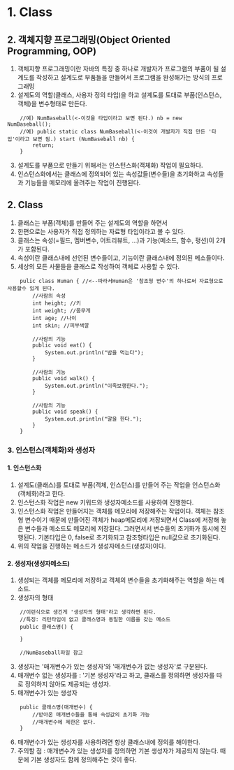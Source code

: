 # 1. Class
## 2. 객체지향 프로그래밍(Object Oriented Programming, OOP)
1. 객체지향 프로그래밍이란 자바의 특징 중 하나로 개발자가 프로그램의 부품이 될 설계도를 작성하고 설계도로 부품들을 만들어서 프로그램을 완성해가는 방식의 프로그래밍
2. 설계도의 역할(클래스, 사용자 정의 타입)을 하고 설계도를 토대로 부품(인스턴스, 객체)을 변수형태로 만든다.
```
    //예) NumBaseball(<-이것을 타입이라고 보면 된다.) nb = new NumBaseball();
    //예) public static class NumBaseball(<-이것이 개발자가 직접 만든 '타입'이라고 보면 됨.) start (NumBaseball nb) {
        return;
    }
```
3. 설계도를 부품으로 만들기 위해서는 인스턴스화(객체화) 작업이 필요하다.
4. 인스턴스화에서는 클래스에 정의되어 있는 속성값들(변수들)을 초기화하고 속성들과 기능들을 메모리에 올려주는 작업이 진행된다.

## 2. Class
1. 클래스는 부품(객체)를 만들어 주는 설계도의 역할을 하면서
2. 한편으로는 사용자가 직접 정의하는 자료형 타입이라고 볼 수 있다.
3. 클래스는 속성(=필드, 멤버변수, 어트리뷰트, ...)과 기능(메소드, 함수, 펑션)이 2개가 포함된다.
4. 속성이란 클래스내에 선언된 변수들이고, 기능이란 클래스내에 정의된 메소들이다.
5. 세상의 모든 사물들을 클래스로 작성하여 객체로 사용할 수 있다.
```
    pulic class Human { //<--따라서Human은 '참조형 변수'의 하나로써 자료형으로 사용할수 있게 된다.
        //사람의 속성
        int height; //키
        int weight; //몸무게
        int age; //나이
        int skin; //피부색깔

        //사람의 기능
        public void eat() {
            System.out.println("밥을 먹는다");
        }
        
        //사람의 기능
        public void walk() {
            System.out.println("이족보행한다.");
        }

        //사람의 기능
        public void speak() {
            System.out.println("말을 한다.");
        }
    }
```
### 3. 인스턴스(객체화)와 생성자
#### 1. 인스턴스화
1. 설계도(클래스)를 토대로 부품(객체, 인스턴스)를 만들어 주는 작업을 인스턴스화(객체화)라고 한다.
2. 인스턴스화 작업은 new 키워드와 생성자메소드를 사용하여 진행한다.
3. 인스턴스화 작업은 만들어지는 객체를 메모리에 저장해주는 작업이다. 객체는 참조형 변수이기 때문에 만들어진 객체가 heap메모리에 저장되면서 Class에 저장해 놓은 변수들과 메소드도 메모리에 저장된다. 그러면서서 변수들의 초기화가 동시에 진행된다. 기본타입은 0, false로 초기화되고 참조형타입은 null값으로 초기화된다.
4. 위의 작업을 진행하는 메소드가 생성자메소드(생성자)이다.
#### 2. 생성자(생성자메소드)
1. 생성되는 객체를 메모리에 저장하고 객체의 변수들을 초기화해주는 역할을 하는 메소드.
2. 생성자의 형태
```
    //이런식으로 생긴게 '생성자의 형태'라고 생각하면 된다. 
    //특징: 리턴타입이 없고 클래스명과 동일한 이름을 갖는 메소드
    public 클래스명() {

    }

    //NumBaseball파일 참고
```
3. 생성자는 '매개변수가 있는 생성자'와 '매개변수가 없는 생성자'로 구분된다.
4. 매개변수 없는 생성자를 : '기본 생성자'라고 하고, 클래스를 정의하면 생성자를 따로 정의하지 않아도 제공되는 생성자.
5. 매개변수가 있는 생성자
```
    public 클래스명(매개변수) {
        //받아온 매개변수들을 통해 속성값의 초기화 가능
        //매개변수에 제한은 없다.
    }
``` 
6. 매개변수가 있는 생성자를 사용하려면 항상 클래스내에 정의를 해야한다.
7. 주의할 점 : 매개변수가 있는 생성자를 정의하면 기본 생성자가 제공되지 않는다. 때문에 기본 생성자도 함께 정의해주는 것이 좋다.